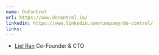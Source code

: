 ```yaml
---
name: DoControl
url: https://www.docontrol.io/
linkedin: https://www.linkedin.com/company/do-control/
links:
---
```


* [Liel Ran](https://www.linkedin.com/in/lielran/) Co-Founder & CTO
